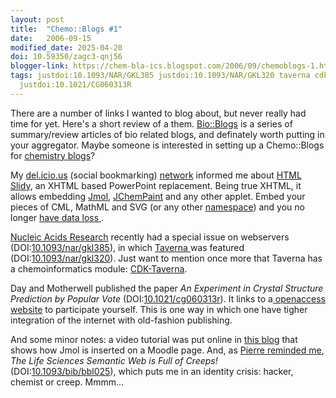 ```yaml
---
layout: post
title:  "Chemo::Blogs #1"
date:   2006-09-15
modified_date: 2025-04-20
doi: 10.59350/zagc3-qnj56
blogger-link: https://chem-bla-ics.blogspot.com/2006/09/chemoblogs-1.html
tags: justdoi:10.1093/NAR/GKL385 justdoi:10.1093/NAR/GKL320 taverna cdk justdoi:10.1093/BIB/BBL025
  justdoi:10.1021/CG060313R
---
```


There are a number of links I wanted to blog about, but never really had time for yet. Here's a short review of a them.
[Bio::Blogs](http://bioblogs.wordpress.com/) is a series of summary/review articles of bio related blogs, and definately
worth putting in your aggregator. Maybe someone is interested in setting up a Chemo::Blogs for
[chemistry blogs](http://blueobelisk.org/pg/all_blogs.php)?

My [del.icio.us](http://del.icio.us/) (social bookmarking) [network](http://del.icio.us/network/egonw) informed me about
[HTML Slidy](http://www.w3.org/Talks/Tools/Slidy/), an XHTML based PowerPoint replacement. Being true XHTML, it allows
embedding [Jmol](http://www.jmol.org/), [JChemPaint](http://jchempaint.sf.net/) and any other applet. Embed your pieces
of CML, MathML and SVG (or any other [namespace](http://en.wikipedia.org/wiki/XML_namespace)) and you no longer
[have data loss <i class="fa-solid fa-recycle fa-xs"></i>](https://blogs.ch.cam.ac.uk/pmr/2006/09/10/hamburgers-and-cows-the-cognitive-style-of-pdf/).

[Nucleic Acids Research](http://nar.oxfordjournals.org/) recently had a special issue on webservers
(DOI:[10.1093/nar/gkl385](http://dx.doi.org/10.1093/nar/gkl385)), in which [Taverna <i class="fa-solid fa-recycle fa-xs"></i>](https://incubator.apache.org/projects/taverna.html)
was featured (DOI:[10.1093/nar/gkl320](https://doi.org/10.1093/nar/gkl320)). Just want to mention once more that Taverna has
a chemoinformatics module: [CDK-Taverna](http://sourceforge.net/project/showfiles.php?group_id=20024&package_id=166755).

Day and Motherwell published the paper *An Experiment in Crystal Structure Prediction by Popular Vote*
(DOI:[10.1021/cg060313r](https://doi.org/10.1021/cg060313r)). It links to a[ openaccess website](http://pubs.acs.org/isubscribe/journals/cgdefu/asap/objects/cg060313r/CSP_popular_vote.html)
to participate yourself. This is one way in which one have tigher integration of the internet with old-fashion publishing.

And some minor notes: a video tutorial was put online in [this blog](http://phobos.xtec.net/fmas/modules.php?name=News&file=article&sid=27)
that shows how Jmol is inserted on a Moodle page. And, as [Pierre reminded me](http://plindenbaum.blogspot.com/2006/08/life-sciences-semantic-web-is-full-of.html),
*The Life Sciences Semantic Web is Full of Creeps!* (DOI:[10.1093/bib/bbl025](https://doi.org/10.1093/bib/bbl025)),
which puts me in an identity crisis: hacker, chemist or creep. Mmmm...
